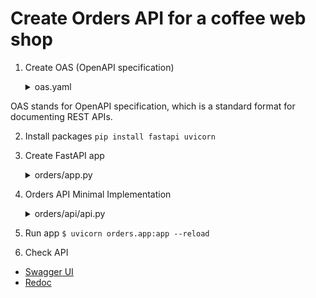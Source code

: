 


# Create Orders API for a coffee web shop



1. Create OAS (OpenAPI specification)

    <details><summary>oas.yaml</summary>

    ```yaml
    OrderItemSchema:
    type: object
    required:
        - product
        - size
    properties:
        product:
        type: string
        size:
        type: string
        enum:
            - small
            - medium
            - big
        quantity:
        type: integer
        default: 1
        minimum: 1
    ```
    </details>

OAS stands for OpenAPI specification, which is a standard format for documenting
REST APIs.

2. Install packages 
```pip install fastapi uvicorn```


3. Create FastAPI app
    <details>
    <summary>orders/app.py</summary>
 
    ```python
    from datetime import datetime
    from uuid import UUID
    from starlette.responses import Response
    from starlette import status
    from orders.app import app

    order = {
        'id': 'ff0f1355-e821-4178-9567-550dec27a373',
        'status': "delivered",
        'created': datetime.utcnow(),
        'order': [
            {
                'product': 'cappuccino',
                'size': 'medium',
                'quantity': 1
            }
        ]
    }
    ```

4. Orders API Minimal Implementation 
    <details>
    <summary>orders/api/api.py</summary>

    ```python
    from datetime import datetime
    from uuid import UUID
    from starlette.responses import Response
    from starlette import status
    from orders.app import app

    order = {
        'id': 'ff0f1355-e821-4178-9567-550dec27a373',
        'status': "delivered",
        'created': datetime.utcnow(),
        'order': [
            {
                'product': 'cappuccino',
                'size': 'medium',
                'quantity': 1
            }
        ]
    }

    @app.get('/orders')
    def get_orders():
    return {'orders': [orders]}

    @app.post('/orders', status_code=status.HTTP_201_CREATED)
    def create_order():
        return order
    
    @app.get('/orders/{order_id}')
    def get_order(order_id: UUID):
        return order
    
    @app.put('/orders/{order_id}')
    def update_order(order_id: UUID):
        return order
    
    @app.delete('/orders/{order_id}', status_code=status.HTTP_204_NO_CONTENT)
    def delete_order(order_id: UUID):
        return Response(status_code=HTTPStatus.NO_CONTENT.value)
    
    @app.post('/orders/{order_id}/cancel')
    def cancel_order(order_id: UUID):    
        return order

    @app.post('/orders/{order_id}/pay')
    def pay_order(order_id: UUID):
        return order
    ```
    </details>


5. Run app
```$ uvicorn orders.app:app --reload```

6. Check API  
+ [Swagger UI](http://127.0.0.1:8000/docs)
+ [Redoc](http://127.0.0.1:8000/redoc)